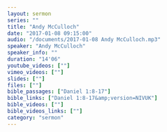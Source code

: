 ```yaml
---
layout: sermon
series: ""
title: "Andy McCulloch"
date: "2017-01-08 09:15:00"
audio: "/documents/2017-01-08 Andy McCulloch.mp3"
speaker: "Andy McCulloch"
speaker_info: ""
duration: "14'06"
youtube_videos: [""]
vimeo_videos: [""]
slides: [""]
files: [""]
bible_passages: ["Daniel 1:8-17"]
bible_links: ["Daniel 1:8-17&amp;version=NIVUK"]
bible_videos: [""]
bible_videos_links: [""]
category: "sermon"
---
```

